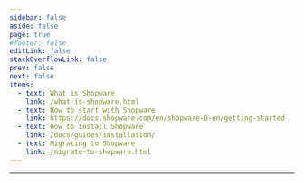 ```yaml
---
sidebar: false
aside: false
page: true
#footer: false
editLink: false
stackOverflowLink: false
prev: false
next: false
items:
  - text: What is Shopware
    link: /what-is-shopware.html
  - text: How to start with Shopware
    link: https://docs.shopware.com/en/shopware-6-en/getting-started
  - text: How to install Shopware
    link: /docs/guides/installation/
  - text: Migrating to Shopware
    link: /migrate-to-shopware.html
---
```


<script setup>
import SwagHero from "./components/SwagHero.vue";
import SwagGetToKnow from "./components/SwagGetToKnow.vue";
import SwagStartBuilding from "./components/SwagStartBuilding.vue";
import SwagExtendShopware from "./components/SwagExtendShopware.vue";
import SwagContribute from "./components/SwagContribute.vue";
import SwagChangelogWrapper from "./components/SwagChangelogWrapper.vue";
import SwagNewsletter from "./components/SwagNewsletter.vue";

import SwagBtn from "./components/SwagBtn.vue";
</script>

<!-- HERO -->
<SwagHero class="py-24">
      <template #label>Shopware for developers</template>
      <template #title>Open commerce platform, made easy.</template>
      <template #content><p>Shopware, the leading open commerce platform powered by Symfony and Vue, drives exceptional online stores and thrives with a global community of developers, agencies, and merchants. Our comprehensive documentation empowers your journey with step-by-step guidance, making everything smoother. Documentation at your service!</p></template>
      <template #links>
        <SwagBtn href="#GetToKnow" class="--primary --sm" icon="long-arrow-right" icon-at="end">Get started</SwagBtn>
        <SwagBtn href="/docs/" class="--primary --subtle --with-border --sm --transparent">View developer docs</SwagBtn>
      </template>
      <template #image><img src="/home/hub-hero-min.png" /></template>
</SwagHero>

<!-- GET TO KNOW SHOPWARE -->
<SwagGetToKnow id="GetToKnow" class="my-20" />

<!-- START BUILDING -->
<SwagStartBuilding class="my-20" />

<hr class="my-20" />

<!-- EXTEND SHOPWARE -->
<SwagExtendShopware id="Extend" class="my-20" />

<!-- CONTRIBUTE TO SHOPWARE -->
<SwagContribute class="my-20" />

<!-- CHANGELOG --->
<SwagChangelogWrapper id="Changelog" class="my-20" />

<!-- NEWSLETTER -->
<SwagNewsletter />